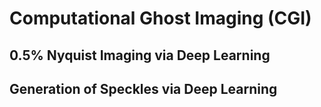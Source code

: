 # Computational Ghost Imaging (CGI)



## 0.5% Nyquist Imaging via Deep Learning


## Generation of Speckles via Deep Learning
